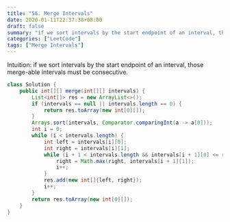 ```yaml
---
title: "56. Merge Intervals"
date: 2020-01-11T22:37:38+08:00
draft: false
summary: "if we sort intervals by the start endpoint of an interval, those merge-able intervals must be consecutive."
categories: ["LeetCode"]
tags: ["Merge Intervals"]
---
```


Intuition: if we sort intervals by the start endpoint of an interval, those merge-able intervals must be consecutive.

```java
class Solution {
    public int[][] merge(int[][] intervals) {
        List<int[]> res = new ArrayList<>();
        if (intervals == null || intervals.length == 0) {
            return res.toArray(new int[0][]);
        }
        Arrays.sort(intervals, Comparator.comparingInt(a -> a[0]));
        int i = 0;
        while (i < intervals.length) {
            int left = intervals[i][0];
            int right = intervals[i][1];
            while (i + 1 < intervals.length && intervals[i + 1][0] <= right) {
                right = Math.max(right, intervals[i + 1][1]);
                i++;
            }
            res.add(new int[]{left, right});
            i++;
        }
        return res.toArray(new int[0][]);
    }
}
```